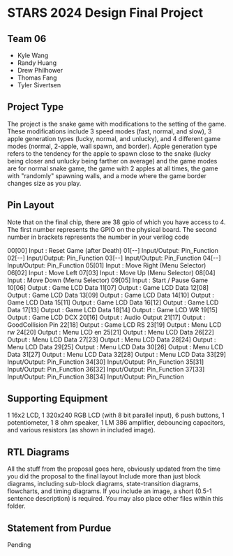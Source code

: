 # STARS 2024 Design Final Project

## Team 06
* Kyle Wang
* Randy Huang
* Drew Philhower
* Thomas Fang
* Tyler Sivertsen

## Project Type
The project is the snake game with modifications to the setting of the game. These modifications include 3 speed modes (fast, normal, and slow), 3 apple generation types (lucky, normal, and unlucky), and 4 different game modes (normal, 2-apple, wall spawn, and border). Apple generation type refers to the tendency for the apple to spawn close to the snake (lucky being closer and unlucky being farther on average) and the game modes are for normal snake game, the game with 2 apples at all times, the game with "randomly" spawning walls, and a mode where the game border changes size as you play.

## Pin Layout
Note that on the final chip, there are 38 gpio of which you have access to 4.
The first number represents the GPIO on the physical board. The second number
in brackets represents the number in your verilog code

00[00] Input       : Reset Game (after Death)
01[--] Input/Output: Pin_Function
02[--] Input/Output: Pin_Function
03[--] Input/Output: Pin_Function
04[--] Input/Output: Pin_Function
05[01] Input       : Move Right (Menu Selector)
06[02] Input       : Move Left 
07[03] Input       : Move Up (Menu Selector)
08[04] Input       : Move Down (Menu Selector)
09[05] Input       : Start / Pause Game
10[06] Output      : Game LCD Data
11[07] Output      : Game LCD Data
12[08] Output      : Game LCD Data
13[09] Output      : Game LCD Data
14[10] Output      : Game LCD Data
15[11] Output      : Game LCD Data
16[12] Output      : Game LCD Data
17[13] Output      : Game LCD Data
18[14] Output      : Game LCD WR
19[15] Output      : Game LCD DCX
20[16] Output      : Audio Output
21[17] Output      : GoodCollision Pin
22[18] Output      : Game LCD RS
23[19] Output      : Menu LCD rw
24[20] Output      : Menu LCD en
25[21] Output      : Menu LCD Data
26[22] Output      : Menu LCD Data
27[23] Output      : Menu LCD Data
28[24] Output      : Menu LCD Data
29[25] Output      : Menu LCD Data
30[26] Output      : Menu LCD Data
31[27] Output      : Menu LCD Data
32[28] Output      : Menu LCD Data
33[29] Input/Output: Pin_Function
34[30] Input/Output: Pin_Function
35[31] Input/Output: Pin_Function
36[32] Input/Output: Pin_Function
37[33] Input/Output: Pin_Function
38[34] Input/Output: Pin_Function

## Supporting Equipment
1 16x2 LCD, 1 320x240 RGB LCD (with 8 bit parallel input), 6 push buttons, 1 potentiometer, 1 8 ohm speaker, 1 LM 386 amplifier, debouncing capacitors, and various resistors (as shown in included image).

## RTL Diagrams
All the stuff from the proposal goes here, obviously updated from the time you did the proposal to the final layout
Include more than just block diagrams, including sub-block diagrams, state-transition diagrams, flowcharts, and timing diagrams.  If you include an image, a short (0.5-1 sentence description) is required.
You may also place other files within this folder.

## Statement from Purdue
Pending

